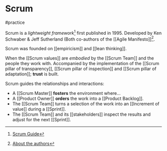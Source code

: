 # Scrum
#practice 

Scrum is a _lightweight framework_[^1] first published in 1995. Developed by Ken Schwaber & Jeff Sutherland (Both co-authors of the [[Agile Manifesto]][^2].

Scrum was founded on [[empiricism]] and [[lean thinking]].

When the [[Scrum values]] are *embodied* by the [[Scrum Team]] and the people they work with. Accompanied by the implementation of the [[Scrum pillar of transparency]],  [[Scrum pillar of inspection]] and [[Scrum pillar of adaptation]]; **trust** is built.

Scrum guides the relationships and interactions:
- A [[Scrum Master]] **fosters** the environment where...
- A [[Product Owner]] **orders** the work into a [[Product Backlog]].
- The [[Scrum Team]] turns a selection of the work into an [[Increment of value]] during a [[Sprint]].
- The [[Scrum Team]] and its [[stakeholders]] inspect the results and adjust for the next [[Sprint]].


[^1]: [Scrum Guide](https://scrumguides.org/scrum-guide.html)
[^2]: [About the authors](https://agilemanifesto.org/authors.html)